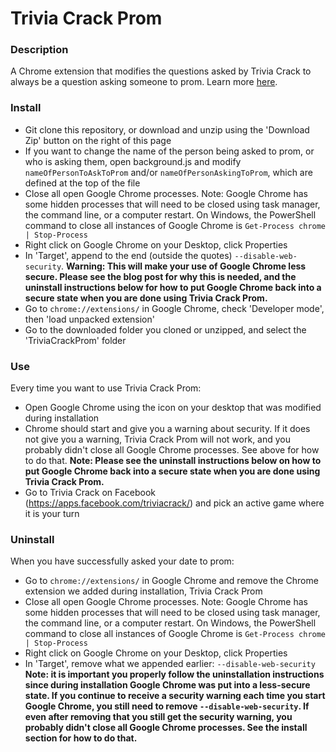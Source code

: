 Trivia Crack Prom
=============

### Description

A Chrome extension that modifies the questions asked by Trivia Crack to always be a question asking someone to prom. Learn more [here](http://jodoglevy.com/jobloglevy/going-to-prom-with-trivia-crack/).

### Install

* Git clone this repository, or download and unzip using the 'Download Zip' button on the right of this page
* If you want to change the name of the person being asked to prom, or who is asking them, open background.js and modify `nameOfPersonToAskToProm` and/or `nameOfPersonAskingToProm`, which are defined at the top of the file
* Close all open Google Chrome processes. Note: Google Chrome has some hidden processes that will need to be closed using task manager, the command line, or a computer restart. On Windows, the PowerShell command to close all instances of Google Chrome is `Get-Process chrome | Stop-Process`
* Right click on Google Chrome on your Desktop, click Properties
* In 'Target', append to the end (outside the quotes) `--disable-web-security`. **Warning: This will make your use of Google Chrome less secure. Please see the blog post for why this is needed, and the uninstall instructions below for how to put Google Chrome back into a secure state when you are done using Trivia Crack Prom.**
* Go to `chrome://extensions/` in Google Chrome, check 'Developer mode', then 'load unpacked extension'
* Go to the downloaded folder you cloned or unzipped, and select the 'TriviaCrackProm' folder

### Use

Every time you want to use Trivia Crack Prom:
* Open Google Chrome using the icon on your desktop that was modified during installation
* Chrome should start and give you a warning about security. If it does not give you a warning, Trivia Crack Prom will not work, and you probably didn't close all Google Chrome processes. See above for how to do that. **Note: Please see the uninstall instructions below on how to put Google Chrome back into a secure state when you are done using Trivia Crack Prom.**
* Go to Trivia Crack on Facebook (https://apps.facebook.com/triviacrack/) and pick an active game where it is your turn

### Uninstall

When you have successfully asked your date to prom:
* Go to `chrome://extensions/` in Google Chrome and remove the Chrome extension we added during installation, Trivia Crack Prom
* Close all open Google Chrome processes. Note: Google Chrome has some hidden processes that will need to be closed using task manager, the command line, or a computer restart. On Windows, the PowerShell command to close all instances of Google Chrome is `Get-Process chrome | Stop-Process`
* Right click on Google Chrome on your Desktop, click Properties
* In 'Target', remove what we appended earlier: `--disable-web-security` **Note: it is important you properly follow the uninstallation instructions since during installation Google Chrome was put into a less-secure state. If you continue to receive a security warning each time you start Google Chrome, you still need to remove `--disable-web-security`. If even after removing that you still get the security warning, you probably didn't close all Google Chrome processes. See the install section for how to do that.**
